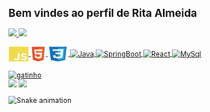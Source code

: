 ## Bem vindes ao perfil de Rita Almeida 
 <div>
   <a href="https://github.com/ritaalmeidah">
   <img height="130em" src="https://github-readme-stats.vercel.app/api?username=ritaalmeidah&show_icons=true&theme=radical&include_all_commits=true&count_private=true"/>
   <img height="150em" src="https://github-readme-stats.vercel.app/api/top-langs/?username=ritaalmeidah&layout=compact&langs_count=6&theme=radical"/>
</div>
<br>
<div style="display: inline_block">
  <img align="center" alt="JavaScript" height="30" width="40" src="https://raw.githubusercontent.com/devicons/devicon/master/icons/javascript/javascript-plain.svg">
  <img align="center" alt="HTML" height="30" width="30" src="https://raw.githubusercontent.com/devicons/devicon/master/icons/html5/html5-original.svg">
  <img align="center" alt="CSS" height="30" width="40" src="https://raw.githubusercontent.com/devicons/devicon/master/icons/css3/css3-original.svg">
  <img align="center" alt="Java" height="40" width="40" src="https://cdn.jsdelivr.net/gh/devicons/devicon/icons/java/java-original.svg">
  <img align="center" alt="SpringBoot" height="30" width="30" src="https://cdn.jsdelivr.net/gh/devicons/devicon/icons/spring/spring-original.svg">
  <img align="center" alt="React" height="30" width="30" src="https://cdn.jsdelivr.net/gh/devicons/devicon/icons/react/react-original-wordmark.svg">
  <img align="center" alt="MySql" height="40" width="40" src="https://cdn.jsdelivr.net/gh/devicons/devicon/icons/mysql/mysql-original-wordmark.svg">
  
</div>
</br>
<div> 
 <div>
  <img align="center" width="200em" alt="gatinho" src="https://steamuserimages-a.akamaihd.net/ugc/1290794463889738083/786556E1CAA1EC881B47444BC948420E07E48ADF/?imw=200&imh=200&ima=fit&impolicy=Letterbox&imcolor=%23000000&letterbox=true" />
 <br>
  <a href="https://www.linkedin.com/in/ritaaalmeida" target="_blank"><img src="https://img.shields.io/badge/-LinkedIn-%230077B5?style=for-the-badge&logo=linkedin&logoColor=white" target="_blank"></a> 
  <a href = "mailto:rita_aja92@hotmail.com"><img src="https://img.shields.io/badge/-Gmail-%23333?style=for-the-badge&logo=gmail&logoColor=white" target="_blank"></a>
 
  
  ![Snake animation](https://github.com/devemdobro/devemdobro/blob/output/github-contribution-grid-snake.svg) 

</div>
